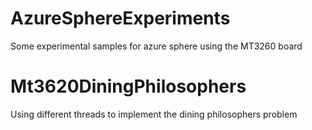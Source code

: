 # AzureSphereExperiments
Some experimental samples for azure sphere using the MT3260 board

# Mt3620DiningPhilosophers
Using different threads to implement the dining philosophers problem
